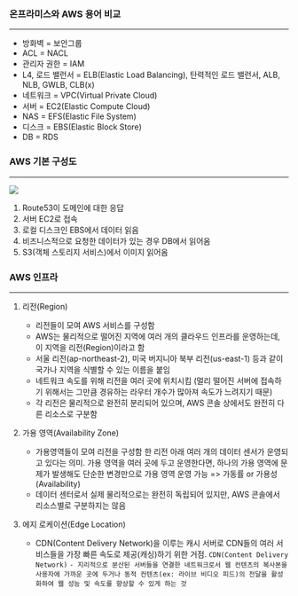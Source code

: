 
### 온프라미스와 AWS 용어 비교
---
- 방화벽 = 보안그룹
- ACL = NACL
- 관리자 권한 = IAM
- L4, 로드 밸런서 = ELB(Elastic Load Balancing), 탄력적인 로드 밸런서, ALB, NLB, GWLB, CLB(x)
- 네트워크 = VPC(Virtual Private Cloud)
- 서버 = EC2(Elastic Compute Cloud)
- NAS = EFS(Elastic File System)
- 디스크 = EBS(Elastic Block Store)
- DB = RDS 


### AWS 기본 구성도
---
![](https://i.imgur.com/XR0sD4q.png)

1. Route53이 도메인에 대한 응답
2. 서버 EC2로 접속
3. 로컬 디스크인 EBS에서 데이터 읽음
4. 비즈니스적으로 요청한 데이터가 있는 경우 DB에서 읽어옴
5. S3(객체 스토리지 서비스)에서 이미지 읽어옴

### AWS 인프라
---
1) 리전(Region)
	- 리전들이 모여 AWS 서비스를 구성함
	- AWS는 물리적으로 떨어진 지역에 여러 개의 클라우드 인프라를 운영하는데, 이 지역을 리전(Region)이라고 함
	- 서울 리전(ap-northeast-2), 미국 버지니아 북부 리전(us-east-1) 등과 같이 국가나 지역을 식별할 수 있는 이름을 붙임
	- 네트워크 속도를 위해 리전을 여러 곳에 위치시킴 (멀리 떨어진 서버에 접속하기 위해서는 그만큼 경유하는 라우터 개수가 많아져 속도가 느려지기 때문)
	- 각 리전은 물리적으로 완전히 분리되어 있으며, AWS 콘솔 상에서도 완전히 다른 리소스로 구분함

2) 가용 영역(Availability Zone)
	- 가용영역들이 모여 리전을 구성함
		  한 리전 아래 여러 개의 데이터 센서가 운영되고 있다는 의미.
			가용 영역을 여러 곳에 두고 운영한다면, 하나의 가용 영역에 문제가 발생해도 단순한 변경만으로 가용 영역 운영 가능
			 => 가동률 or 가용성(Availability)
	- 데이터 센터로서 실제 물리적으로는 완전히 독립되어 있지만, AWS 콘솔에서 리소스별로 구분하지는 않음

3) 에지 로케이션(Edge Location)
	-  CDN(Content Delivery Network)을 이루는 캐시 서버로 CDN들의 여러 서비스들을 가장 빠른 속도로 제공(캐싱)하기 위한 거점.
			`CDN(Content Delivery Network)`
			` - 지리적으로 분산된 서버들을 연결한 네트워크로서 웹 컨텐츠의 복사본을 사용자에 가까운 곳에 두거나 동적 컨텐츠(ex: 라이브 비디오 피드)의 전달을 활성화하여 웹 성능 및 속도를 향상할 수 있게 하는 것 `
